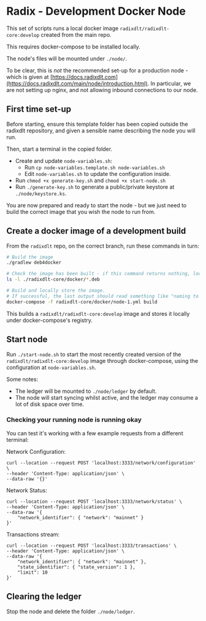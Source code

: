 # Radix - Development Docker Node

This set of scripts runs a local docker image `radixdlt/radixdlt-core:develop` created from the main repo.

This requires docker-compose to be installed locally.

The node's files will be mounted under `./node/`.

To be clear, this is _not_ the recommended set-up for a production node - which is given at
[https://docs.radixdlt.com](https://docs.radixdlt.com/main/node/introduction.html). In particular,
we are not setting up nginx, and not allowing inbound connections to our node.

## First time set-up

Before starting, ensure this template folder has been copied outside the radixdlt repository,
and given a sensible name describing the node you will run.

Then, start a terminal in the copied folder.

* Create and update `node-variables.sh`:
  * Run `cp node-variables.template.sh node-variables.sh`
  * Edit `node-variables.sh` to update the configuration inside.
* Run `chmod +x generate-key.sh` and `chmod +x start-node.sh`
* Run `./generate-key.sh` to generate a public/private keystore at `./node/keystore.ks`.

You are now prepared and ready to start the node - but we just need to build the correct image
that you wish the node to run from.

## Create a docker image of a development build

From the `radixdlt` repo, on the correct branch, run these commands in turn:

```bash
# Build the image
./gradlew deb4docker

# Check the image has been built - if this command returns nothing, look for errors with the previous command
ls -l ./radixdlt-core/docker/*.deb 

# Build and locally store the image.
# If successful, the last output should read something like "naming to docker.io/radixdlt/radixdlt-core:develop"
docker-compose -f radixdlt-core/docker/node-1.yml build
```

This builds a `radixdlt/radixdlt-core:develop` image and stores it locally under docker-compose's registry.

## Start node

Run `./start-node.sh` to start the most recently created version of the `radixdlt/radixdlt-core:develop` image through docker-compose,
using the configuration at `node-variables.sh`.

Some notes:
* The ledger will be mounted to `./node/ledger` by default.
* The node will start syncing whilst active, and the ledger may consume a lot of disk space over time.

### Checking your running node is running okay

You can test it's working with a few example requests from a different terminal:

Network Configuration:
```
curl --location --request POST 'localhost:3333/network/configuration' \
--header 'Content-Type: application/json' \
--data-raw '{}'
```

Network Status:
```
curl --location --request POST 'localhost:3333/network/status' \
--header 'Content-Type: application/json' \
--data-raw '{
    "network_identifier": { "network": "mainnet" }
}'
```

Transactions stream:
```
curl --location --request POST 'localhost:3333/transactions' \
--header 'Content-Type: application/json' \
--data-raw '{
    "network_identifier": { "network": "mainnet" },
    "state_identifier": { "state_version": 1 },
    "limit": 10
}'
```

## Clearing the ledger

Stop the node and delete the folder `./node/ledger`.